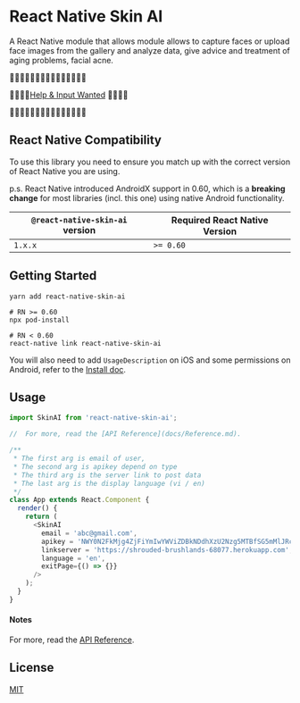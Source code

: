 # React Native Skin AI


A React Native module that allows module allows to capture faces or upload face images from the gallery and analyze data, give advice and treatment of aging problems, facial acne.

🚧🚧🚧🚧🚧🚧🚧🚧🚧🚧🚧🚧🚧🚧🚧

🚧🚧🚧🚧[Help & Input Wanted](https://github.com/csgtikitech/react-native-skin-ai/issues) 🚧🚧🚧🚧

🚧🚧🚧🚧🚧🚧🚧🚧🚧🚧🚧🚧🚧🚧🚧



## React Native Compatibility
To use this library you need to ensure you match up with the correct version of React Native you are using.

p.s. React Native introduced AndroidX support in 0.60, which is a **breaking change** for most libraries (incl. this one) using native Android functionality.

| `@react-native-skin-ai` version           | Required React Native Version                                                     |
| ----------------------------------------- | --------------------------------------------------------------------------------- |
| `1.x.x`                                   | `>= 0.60`                                                                         |


## Getting Started

```
yarn add react-native-skin-ai

# RN >= 0.60
npx pod-install

# RN < 0.60
react-native link react-native-skin-ai
```

You will also need to add `UsageDescription` on iOS and some permissions on Android, refer to the [Install doc](docs/Install.md).

## Usage

```javascript
import SkinAI from 'react-native-skin-ai';

//  For more, read the [API Reference](docs/Reference.md).

/**
 * The first arg is email of user,
 * The second arg is apikey depend on type 
 * The third arg is the server link to post data
 * The last arg is the display language (vi / en)
 */
class App extends React.Component {
  render() {
    return (
      <SkinAI
        email = 'abc@gmail.com',
        apikey = 'NWY0N2FkMjg4ZjFiYmIwYWViZDBkNDdhXzU2Nzg5MTBfSG5mMlJRcDhMbkNuWWhBQw==',
        linkserver = 'https://shrouded-brushlands-68077.herokuapp.com',
        language = 'en',
        exitPage={() => {}}
      />
    );
  }
}
```
#### Notes

For more, read the [API Reference](docs/Reference.md).


## License

[MIT](LICENSE.md)

